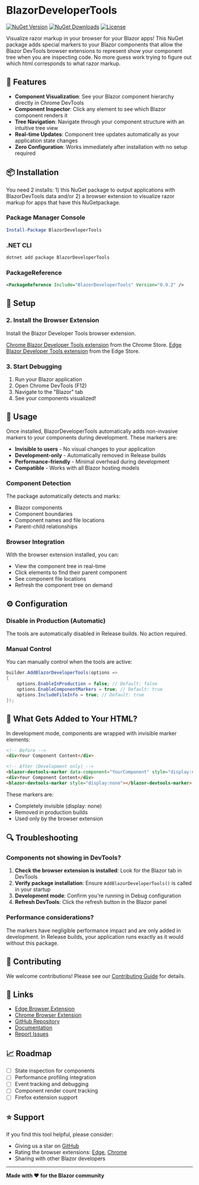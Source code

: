﻿# BlazorDeveloperTools

[![NuGet Version](https://img.shields.io/nuget/v/BlazorDeveloperTools)](https://www.nuget.org/packages/BlazorDeveloperTools)
[![NuGet Downloads](https://img.shields.io/nuget/dt/BlazorDeveloperTools)](https://www.nuget.org/packages/BlazorDeveloperTools)
[![License](https://img.shields.io/github/license/joe-gregory/blazor-devtools)](https://gist.github.com/joe-gregory/2bed359816d695508fdfaa08d19483f4)

Visualize razor markup in your browser for your Blazor apps!
This NuGet package adds special markers to your Blazor components that allow the Blazor DevTools browser extensions to represent show your component tree when you are inspecting code. 
No more guess work trying to figure out which html corresponds to what razor markup.

## 🚀 Features

- **Component Visualization**: See your Blazor component hierarchy directly in Chrome DevTools
- **Component Inspector**: Click any element to see which Blazor component renders it
- **Tree Navigation**: Navigate through your component structure with an intuitive tree view
- **Real-time Updates**: Component tree updates automatically as your application state changes
- **Zero Configuration**: Works immediately after installation with no setup required

## 📦 Installation
You need 2 installs: 1) this NuGet package to output applications with BlazorDevTools data and/or 2) a browser extension to visualize razor markup for apps that have this NuGetpackage. 
### Package Manager Console
```powershell
Install-Package BlazorDeveloperTools
```

### .NET CLI
```bash
dotnet add package BlazorDeveloperTools
```

### PackageReference
```xml
<PackageReference Include="BlazorDeveloperTools" Version="0.9.2" />
```

## 🔧 Setup

### 2. Install the Browser Extension

Install the Blazor Developer Tools browser extension. 

[Chrome Blazor Developer Tools extension](https://chrome.google.com/webstore) from the Chrome Store.
[Edge Blazor Developer Tools extension](https://microsoftedge.microsoft.com/addons/detail/blazor-developer-tools/pdggeigaaicabckehkeldfpfikihgcdj) from the Edge Store.

### 3. Start Debugging

1. Run your Blazor application
2. Open Chrome DevTools (F12)
3. Navigate to the "Blazor" tab
4. See your components visualized!

## 🎯 Usage

Once installed, BlazorDeveloperTools automatically adds non-invasive markers to your components during development. These markers are:

- **Invisible to users** - No visual changes to your application
- **Development-only** - Automatically removed in Release builds
- **Performance-friendly** - Minimal overhead during development
- **Compatible** - Works with all Blazor hosting models

### Component Detection

The package automatically detects and marks:
- Blazor components
- Component boundaries
- Component names and file locations
- Parent-child relationships

### Browser Integration

With the browser extension installed, you can:
- View the component tree in real-time
- Click elements to find their parent component
- See component file locations
- Refresh the component tree on demand

## ⚙️ Configuration

### Disable in Production (Automatic)

The tools are automatically disabled in Release builds. No action required.

### Manual Control

You can manually control when the tools are active:

```csharp
builder.AddBlazorDeveloperTools(options =>
{
    options.EnableInProduction = false; // Default: false
    options.EnableComponentMarkers = true; // Default: true
    options.IncludeFileInfo = true; // Default: true
});
```

## 🎨 What Gets Added to Your HTML?

In development mode, components are wrapped with invisible marker elements:

```html
<!-- Before -->
<div>Your Component Content</div>

<!-- After (Development only) -->
<blazor-devtools-marker data-component="YourComponent" style="display:none"></blazor-devtools-marker>
<div>Your Component Content</div>
<blazor-devtools-marker style="display:none"></blazor-devtools-marker>
```

These markers are:
- Completely invisible (display: none)
- Removed in production builds
- Used only by the browser extension

## 🔍 Troubleshooting

### Components not showing in DevTools?

1. **Check the browser extension is installed**: Look for the Blazor tab in DevTools
2. **Verify package installation**: Ensure `AddBlazorDeveloperTools()` is called in your startup
3. **Development mode**: Confirm you're running in Debug configuration
4. **Refresh DevTools**: Click the refresh button in the Blazor panel

### Performance considerations?

The markers have negligible performance impact and are only added in development. In Release builds, your application runs exactly as it would without this package.

## 🤝 Contributing

We welcome contributions! Please see our [Contributing Guide](https://github.com/joe-gregory/blazor-devtools/blob/master/CONTRIBUTING.md) for details.

## 🔗 Links

- [Edge Browser Extension](https://microsoftedge.microsoft.com/addons/detail/blazor-developer-tools/pdggeigaaicabckehkeldfpfikihgcdj)
- [Chrome Browser Extension](https://chrome.google.com/webstore)
- [GitHub Repository](https://github.com/joe-gregory/blazor-devtools)
- [Documentation](https://blazordevelopertools.com)
- [Report Issues](https://github.com/joe-gregory/blazor-devtools/issues)

## 📈 Roadmap

- [ ] State inspection for components
- [ ] Performance profiling integration
- [ ] Event tracking and debugging
- [ ] Component render count tracking
- [ ] Firefox extension support

## ⭐ Support

If you find this tool helpful, please consider:
- Giving us a star on [GitHub](https://github.com/joe-gregory/blazor-devtools/issues)
- Rating the browser extensions: [Edge](https://microsoftedge.microsoft.com/addons/detail/blazor-developer-tools/pdggeigaaicabckehkeldfpfikihgcdj), [Chrome](https://chrome.google.com/webstore)
- Sharing with other Blazor developers

---

**Made with ❤️ for the Blazor community**